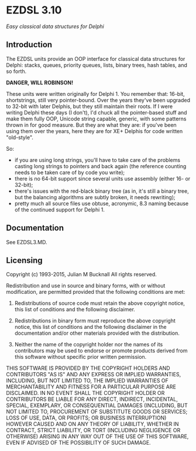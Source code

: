 EZDSL 3.10
==========

_Easy classical data structures for Delphi_

Introduction
------------

The EZDSL units provide an OOP interface for classical data structures
for Delphi: stacks, queues, priority queues, lists, binary trees, hash
tables, and so forth.

**DANGER, WILL ROBINSON!**

These units were written originally for Delphi 1. You remember that: 16-bit,
shortstrings, still very pointer-bound. Over the years they've been upgraded to
32-bit with later Delphis, but they still maintain their roots. If I were
writing Delphi these days (I don't), I'd chuck all the pointer-based stuff 
and make them fully OOP, Unicode string capable, generic, with some patterns 
thrown in for good measure. But they are what they are: if you've been using 
them over the years, here they are for XE+ Delphis for code written "old-style".

So:

- if you are using long strings, you'll have to take care of the problems 
casting long strings to pointers and back again (the reference counting needs 
to be taken care of by code you write);
- there is no 64-bit support since several units use assembly (either 16- or 32-bit);
- there's issues with the red-black binary tree (as in, it's still a binary tree, 
but the balancing algorithms are subtly broken, it needs rewriting);
- pretty much all source files use obtuse, acronymic, 8.3 naming because of the 
continued support for Delphi 1.


Documentation
-------------

See EZDSL3.MD. 

Licensing
---------

Copyright (c) 1993-2015, Julian M Bucknall
All rights reserved.

Redistribution and use in source and binary forms, with or without 
modification, are permitted provided that the following conditions are 
met:

1. Redistributions of source code must retain the above copyright 
notice, this list of conditions and the following disclaimer.

2. Redistributions in binary form must reproduce the above copyright 
notice, this list of conditions and the following disclaimer in the 
documentation and/or other materials provided with the distribution.

3. Neither the name of the copyright holder nor the names of its 
contributors may be used to endorse or promote products derived from 
this software without specific prior written permission.

THIS SOFTWARE IS PROVIDED BY THE COPYRIGHT HOLDERS AND CONTRIBUTORS 
"AS IS" AND ANY EXPRESS OR IMPLIED WARRANTIES, INCLUDING, BUT NOT 
LIMITED TO, THE IMPLIED WARRANTIES OF MERCHANTABILITY AND FITNESS FOR 
A PARTICULAR PURPOSE ARE DISCLAIMED. IN NO EVENT SHALL THE COPYRIGHT 
HOLDER OR CONTRIBUTORS BE LIABLE FOR ANY DIRECT, INDIRECT, INCIDENTAL, 
SPECIAL, EXEMPLARY, OR CONSEQUENTIAL DAMAGES (INCLUDING, BUT NOT 
LIMITED TO, PROCUREMENT OF SUBSTITUTE GOODS OR SERVICES; LOSS OF USE, 
DATA, OR PROFITS; OR BUSINESS INTERRUPTION) HOWEVER CAUSED AND ON ANY 
THEORY OF LIABILITY, WHETHER IN CONTRACT, STRICT LIABILITY, OR TORT 
(INCLUDING NEGLIGENCE OR OTHERWISE) ARISING IN ANY WAY OUT OF THE USE 
OF THIS SOFTWARE, EVEN IF ADVISED OF THE POSSIBILITY OF SUCH DAMAGE.

